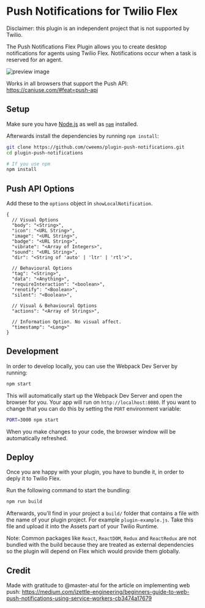 # Push Notifications for Twilio Flex

Disclaimer: this plugin is an independent project that is not supported by Twilio.

The Push Notifications Flex Plugin allows you to create desktop notifications for agents using Twilio Flex. Notifications occur when a task is reserved for an agent.

![preview image](https://user-images.githubusercontent.com/1418949/52041431-45e61100-24ef-11e9-85ce-31dfb895a012.png)

Works in all browsers that support the Push API: https://caniuse.com/#feat=push-api

## Setup

Make sure you have [Node.js](https://nodejs.org) as well as [`npm`](https://npmjs.com) installed.

Afterwards install the dependencies by running `npm install`:

```bash
git clone https://github.com/cweems/plugin-push-notifications.git
cd plugin-push-notifications

# If you use npm
npm install
```

## Push API Options
Add these to the `options` object in `showLocalNotification`.

```
{
  // Visual Options
  "body": "<String>",
  "icon": "<URL String>",
  "image": "<URL String>",
  "badge": "<URL String>",
  "vibrate": "<Array of Integers>",
  "sound": "<URL String>",
  "dir": "<String of 'auto' | 'ltr' | 'rtl'>",

  // Behavioural Options
  "tag": "<String>",
  "data": "<Anything>",
  "requireInteraction": "<boolean>",
  "renotify": "<Boolean>",
  "silent": "<Boolean>",

  // Visual & Behavioural Options
  "actions": "<Array of Strings>",

  // Information Option. No visual affect.
  "timestamp": "<Long>"
}
```

## Development

In order to develop locally, you can use the Webpack Dev Server by running:

```bash
npm start
```

This will automatically start up the Webpack Dev Server and open the browser for you. Your app will run on `http://localhost:8080`. If you want to change that you can do this by setting the `PORT` environment variable:

```bash
PORT=3000 npm start
```

When you make changes to your code, the browser window will be automatically refreshed.

## Deploy

Once you are happy with your plugin, you have to bundle it, in order to deply it to Twilio Flex.

Run the following command to start the bundling:

```bash
npm run build
```

Afterwards, you'll find in your project a `build/` folder that contains a file with the name of your plugin project. For example `plugin-example.js`. Take this file and upload it into the Assets part of your Twilio Runtime.

Note: Common packages like `React`, `ReactDOM`, `Redux` and `ReactRedux` are not bundled with the build because they are treated as external dependencies so the plugin will depend on Flex which would provide them globally.

## Credit
Made with gratitude to @master-atul for the article on implementing web push: https://medium.com/izettle-engineering/beginners-guide-to-web-push-notifications-using-service-workers-cb3474a17679
